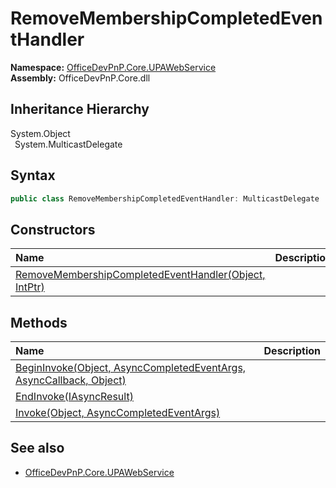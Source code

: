 # RemoveMembershipCompletedEventHandler
  

**Namespace:** [OfficeDevPnP.Core.UPAWebService](OfficeDevPnP.Core.UPAWebService.md)  
**Assembly:** OfficeDevPnP.Core.dll  
## Inheritance Hierarchy
System.Object  
&ensp;System.MulticastDelegate  
## Syntax
```C#
public class RemoveMembershipCompletedEventHandler: MulticastDelegate
```
## Constructors
|**Name**|**Description**|
|:-----|:-----|
| [RemoveMembershipCompletedEventHandler(Object, IntPtr)](OfficeDevPnP.Core.UPAWebService.RemoveMembershipCompletedEventHandler.ctor1.md) |  
## Methods
|**Name**|**Description**|
|:-----|:-----|
| [BeginInvoke(Object, AsyncCompletedEventArgs, AsyncCallback, Object)](OfficeDevPnP.Core.UPAWebService.RemoveMembershipCompletedEventHandler.f6352ab0.md) | 
| [EndInvoke(IAsyncResult)](OfficeDevPnP.Core.UPAWebService.RemoveMembershipCompletedEventHandler.c9867657.md) | 
| [Invoke(Object, AsyncCompletedEventArgs)](OfficeDevPnP.Core.UPAWebService.RemoveMembershipCompletedEventHandler.26851c57.md) | 
## See also
- [OfficeDevPnP.Core.UPAWebService](OfficeDevPnP.Core.UPAWebService.md)
